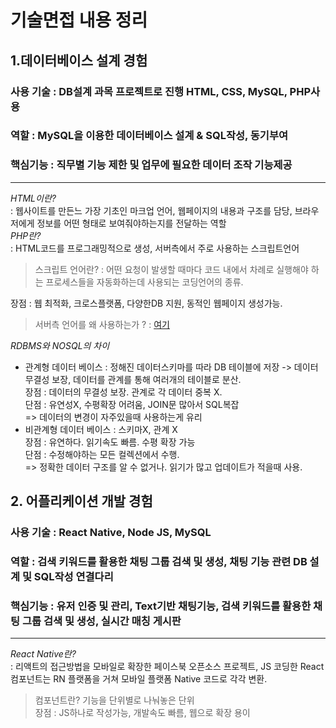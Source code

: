 # 기술면접 내용 정리

## 1.데이터베이스 설계 경험
### 사용 기술 : DB설계 과목 프로젝트로 진행 HTML, CSS, MySQL, PHP사용
### 역할 : MySQL을 이용한 데이터베이스 설계 & SQL작성, 동기부여
### 핵심기능 : 직무별 기능 제한 및 업무에 필요한 데이터 조작 기능제공
--------------------------------------------
*HTML이란?*<br>
: 웹사이트를 만든느 가장 기초인 마크업 언어, 웹페이지의 내용과 구조를 담당, 브라우저에게 정보를 어떤 형태로 보여줘야하는지를 전달하는 역할<br/>
*PHP란?*<br>
: HTML코드를 프로그래밍적으로 생성, 서버측에서 주로 사용하는 스크립트언어<br>
>스크립트 언어란? : 어떤 요청이 발생할 때마다 코드 내에서 차례로 실행해야 하는 프로세스들을 자동화하는데 사용되는 코딩언어의 종류.<br/>

장점 : 웹 최적화, 크로스플랫폼, 다양한DB 지원, 동적인 웹페이지 생성가능.<br>
> 서버측 언어를 왜 사용하는가 ? : <a href = https://opentutorials.org/course/3018/5117> 여기 </a><br>

*RDBMS와 NOSQL의 차이* <br>
* 관계형 데이터 베이스 : 정해진 데이터스키마를 따라 DB 테이블에 저장 -> 데이터 무결성 보장, 데이터를 관계를 통해 여러개의 테이블로 분산.<br>
장점 : 데이터의 무결성 보장. 관계로 각 데이터 중복 X.<br>
단점 : 유연성X, 수평확장 어려움, JOIN문 많아서 SQL복잡<br>
=> 데이터의 변경이 자주있을때 사용하는게 유리<br>
* 비관계형 데이터 베이스 : 스키마X, 관계 X<br>
장점 : 유연하다. 읽기속도 빠름. 수평 확장 가능<br>
단점 : 수정해야하는 모든 컬렉션에서 수행.<br>
=> 정확한 데이터 구조를 알 수 없거나. 읽기가 많고 업데이트가 적을때 사용.<br>

## 2. 어플리케이션 개발 경험
### 사용 기술 : React Native, Node JS, MySQL
### 역할 : 검색 키워드를 활용한 채팅 그룹 검색 및 생성, 채팅 기능 관련 DB 설계 및 SQL작성 연결다리
### 핵심기능 : 유저 인증 및 관리, Text기반 채팅기능, 검색 키워드를 활용한 채팅 그룹 검색 및 생성, 실시간 매칭 게시판
--------------------------------------------------------------------------------
*React Native란?*<br>
: 리액트의 접근방법을 모바일로 확장한 페이스북 오픈소스 프로젝트, JS 코딩한 React 컴포넌트는 RN 플랫폼을 거쳐 모바일 플랫폼 Native 코드로 각각 변환.<br>
> 컴포넌트란? 기능을 단위별로 나눠놓은 단위 <br>
장점 :  JS하나로 작성가능, 개발속도 빠름, 웹으로 확장 용이
